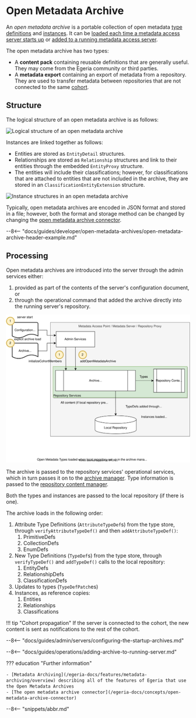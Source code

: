 <!-- SPDX-License-Identifier: CC-BY-4.0 -->
<!-- Copyright Contributors to the Egeria project. -->

# Open Metadata Archive

An *open metadata archive* is a portable collection of open metadata [type definitions](/egeria-docs/introduction/key-concepts/#metadata-types) and [instances](/egeria-docs/introduction/key-concepts/#metadata-instances).  It can be [loaded each time a metadata access server starts up](/egeria-docs/guides/admin/servers/configuring-a-metadata-access-store/#configure-metadata-to-load-on-startup) or [added to a running metadata access server](/egeria-docs/guides/operations/adding-archive-to-a-running-server).

The open metadata archive has two types:

- A **content pack** containing reusable definitions that are generally useful. They may come from the Egeria community or third parties.
- A **metadata export** containing an export of metadata from a repository. They are used to transfer metadata between repositories that are not connected to the same [cohort](/egeria-docs/services/omrs/cohort).

## Structure

The logical structure of an open metadata archive is as follows:

![Logical structure of an open metadata archive](/egeria-docs/guides/developer/open-metadata-archives/open-metadata-archive-structure.svg)

Instances are linked together as follows:

- Entities are stored as `EntityDetail` structures.
- Relationships are stored as `Relationship` structures and link to their entities through the embedded `EntityProxy` structure.
- The entities will include their classifications; however, for classifications that are attached to entities that are not included in the archive, they are stored in an `ClassificationEntityExtension` structure.

![Instance structures in an open metadata archive](/egeria-docs/guides/developer/open-metadata-archives/open-metadata-archive-instances.svg)

Typically, open metadata archives are encoded in JSON format and stored in a file; however, both the format and storage method can be changed by changing the [open metadata archive connector](/egeria-docs/concepts/open-metadata-archive-store-connector).

--8<-- "docs/guides/developer/open-metadata-archives/open-metadata-archive-header-example.md"

## Processing

Open metadata archives are introduced into the server through the admin services either:

1. provided as part of the contents of the server's configuration document, or
2. through the operational command that added the archive directly into the running server's repository.

![Processing of an open metadata archive](open-metadata-archive-processing.svg)

The archive is passed to the repository services' operational services, which in turn passes it on to the [archive manager](/egeria-docs/services/omrs/archive-manager). Type information is passed to the [repository content manager](../services/omrs/repository-content-manager.md).

Both the types and instances are passed to the local repository (if there is one).

The archive loads in the following order:

1. Attribute Type Definitions (`AttributeTypeDef`s) from the type store, through `verifyAttributeTypeDef()` and then `addAttributeTypeDef()`:
    1. PrimitiveDefs
    2. CollectionDefs
    3. EnumDefs
2. New Type Definitions (`TypeDef`s) from the type store, through `verifyTypeDef()` and `addTypeDef()` calls to the local repository:
    1. EntityDefs
    2. RelationshipDefs
    3. ClassificationDefs
3. Updates to types (`TypeDefPatch`es)
4. Instances, as reference copies:
    1. Entities
    2. Relationships
    3. Classifications

!!! tip "Cohort propagation"
    If the server is connected to the cohort, the new content is sent as notifications to the rest of the cohort.

--8<-- "docs/guides/admin/servers/configuring-the-startup-archives.md"

--8<-- "docs/guides/operations/adding-archive-to-running-server.md"

??? education "Further information"

    - [Metadata Archiving](/egeria-docs/features/metadata-archiving/overview) describing all of the features of Egeria that use the Open Metadata Archives
    - [The open metadata archive connector](/egeria-docs/concepts/open-metadata-archive-connector)

--8<-- "snippets/abbr.md"

